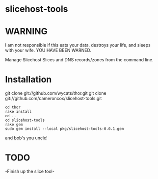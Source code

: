 slicehost-tools
===============

WARNING
=======

I am not responsible if this eats your data, destroys your life, and sleeps with your wife. YOU HAVE BEEN WARNED.

Manage Slicehost Slices and DNS records/zones from the command line. 

Installation
============

git clone git://github.com/wycats/thor.git
git clone git://github.com/cameroncox/slicehost-tools.git

    cd thor
    rake install
    cd ..
    cd slicehost-tools
    rake gem
    sudo gem install --local pkg/slicehost-tools-0.0.1.gem

and bob's you uncle!


TODO
====

-Finish up the slice tool-       
       